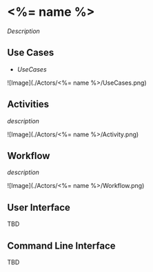 # <%= name %>
_Description_

## Use Cases

* _UseCases_

![Image](./Actors/<%= name %>/UseCases.png)

## Activities

_description_

![Image](./Actors/<%= name %>/Activity.png)

## Workflow

_description_

![Image](./Actors/<%= name %>/Workflow.png)

## User Interface

TBD

## Command Line Interface

TBD
